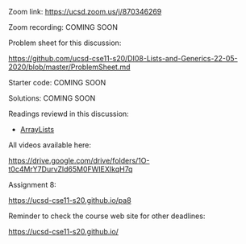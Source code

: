 Zoom link: https://ucsd.zoom.us/j/870346269

Zoom recording: COMING SOON

Problem sheet for this discussion: 

https://github.com/ucsd-cse11-s20/DI08-Lists-and-Generics-22-05-2020/blob/master/ProblemSheet.md

Starter code: COMING SOON

Solutions: COMING SOON

Readings reviewd in this discussion:
- [ArrayLists](https://course.ccs.neu.edu/cs2510/lecture21.html)

All videos available here:

https://drive.google.com/drive/folders/1O-t0c4MrY7DurvZld65M0FWIEXIkqH7q

Assignment 8:

https://ucsd-cse11-s20.github.io/pa8

Reminder to check the course web site for other deadlines:

https://ucsd-cse11-s20.github.io/
